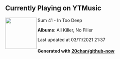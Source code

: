 ## Currently Playing on YTMusic

[<img align="left" width="100" src="https://lh3.googleusercontent.com/3hwAtlrtNT39sUhHMHe2lNcOaH3wezcvNlAZzc_Elho4_oCWNbyy8pK2Vy177DXVpka2yc44FR1W-1sJ">](https://music.youtube.com/watch?v=ecHf1zkYRVg)

Sum 41 - In Too Deep

**Albums**: All Killer, No Filler

Last updated at 03/11/2021 21:37

#### Generated with [20chan/github-now](https://github.com/20chan/github-now)


<!--
**20chan/20chan** is a ✨ _special_ ✨ repository because its `README.md` (this file) appears on your GitHub profile.

Here are some ideas to get you started:

- 🔭 I’m currently working on ...
- 🌱 I’m currently learning ...
- 👯 I’m looking to collaborate on ...
- 🤔 I’m looking for help with ...
- 💬 Ask me about ...
- 📫 How to reach me: ...
- 😄 Pronouns: ...
- ⚡ Fun fact: ...
-->
